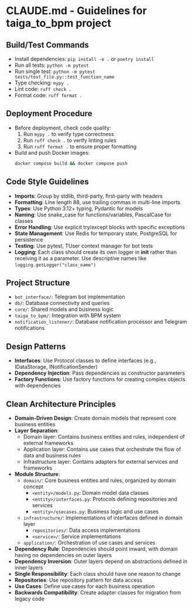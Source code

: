 # CLAUDE.md - Guidelines for taiga_to_bpm project

## Build/Test Commands
- Install dependencies: `pip install -e .` or `poetry install`
- Run all tests: `python -m pytest`
- Run single test: `python -m pytest tests/test_file.py::test_function_name`
- Type checking: `mypy .`
- Lint code: `ruff check .`
- Format code: `ruff format .`

## Deployment Procedure
- Before deployment, check code quality:
  1. Run `mypy .` to verify type correctness
  2. Run `ruff check .` to verify linting rules
  3. Run `ruff format .` to ensure proper formatting
- Build and push Docker images:
  ```bash
  docker compose build && docker compose push
  ```

## Code Style Guidelines
- **Imports**: Group by stdlib, third-party, first-party with headers
- **Formatting**: Line length 88, use trailing commas in multi-line imports
- **Types**: Use Python 3.12+ typing, Pydantic for models
- **Naming**: Use snake_case for functions/variables, PascalCase for classes
- **Error Handling**: Use explicit try/except blocks with specific exceptions
- **State Management**: Use Redis for temporary state, PostgreSQL for persistence
- **Testing**: Use pytest, TUser context manager for bot tests
- **Logging**: Each class should create its own logger in __init__ rather than receiving it as a parameter. Use descriptive names like `logging.getLogger("class_name")`

## Project Structure
- `bot_interface/`: Telegram bot implementation
- `db/`: Database connectivity and queries
- `core/`: Shared models and business logic
- `taiga_to_bpm/`: Integration with BPM system
- `notification_listener/`: Database notification processor and Telegram notifications

## Design Patterns
- **Interfaces**: Use Protocol classes to define interfaces (e.g., IDataStorage, INotificationSender)
- **Dependency Injection**: Pass dependencies as constructor parameters
- **Factory Functions**: Use factory functions for creating complex objects with dependencies

## Clean Architecture Principles
- **Domain-Driven Design**: Create domain models that represent core business entities
- **Layer Separation**:
  - Domain layer: Contains business entities and rules, independent of external frameworks
  - Application layer: Contains use cases that orchestrate the flow of data and business rules
  - Infrastructure layer: Contains adapters for external services and frameworks
- **Module Structure**:
  - `domain/`: Core business entities and rules, organized by domain concept
    - `<entity>/models.py`: Domain model data classes
    - `<entity>/interfaces.py`: Protocols defining repositories and services
    - `<entity>/usecases.py`: Business logic and use cases
  - `infrastructure/`: Implementations of interfaces defined in domain layer
    - `repositories/`: Data access implementations
    - `<service>/`: Service implementations
  - `application/`: Orchestration of use cases and services
- **Dependency Rule**: Dependencies should point inward, with domain having no dependencies on outer layers
- **Dependency Inversion**: Outer layers depend on abstractions defined in inner layers
- **Single Responsibility**: Each class should have one reason to change
- **Repositories**: Use repository pattern for data access
- **Use Cases**: Define use cases for each business operation
- **Backwards Compatibility**: Create adapter classes for migration from legacy code